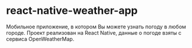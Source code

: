 # react-native-weather-app
Мобильное приложение, в котором Вы можете узнать погоду в любом городе. Проект реализован на React Native, данные о погоде взяты с сервиса OpenWeatherMap. 
